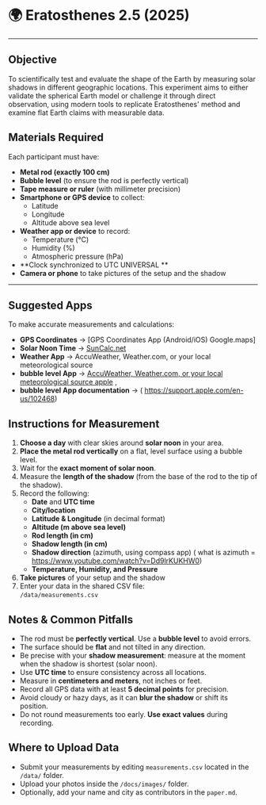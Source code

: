 # 🌍 Eratosthenes 2.5 (2025)
---

##  Objective

To scientifically test and evaluate the shape of the Earth by measuring solar shadows in different geographic locations. This experiment aims to either validate the spherical Earth model or challenge it through direct observation, using modern tools to replicate Eratosthenes' method and examine flat Earth claims with measurable data.



##  Materials Required

Each participant must have:

- **Metal rod (exactly 100 cm)**  
- **Bubble level** (to ensure the rod is perfectly vertical)  
- **Tape measure or ruler** (with millimeter precision)  
- **Smartphone or GPS device** to collect:
  - Latitude
  - Longitude
  - Altitude above sea level  
- **Weather app or device** to record:
  - Temperature (°C)
  - Humidity (%)
  - Atmospheric pressure (hPa)
- **Clock synchronized to UTC UNIVERSAL **
- **Camera or phone** to take pictures of the setup and the shadow

---

##  Suggested Apps

To make accurate measurements and calculations:

-  **GPS Coordinates** → [GPS Coordinates App (Android/iOS) Google.maps]  
-  **Solar Noon Time** → [SunCalc.net](https://www.suncalc.org/)
-  **Weather App** → AccuWeather, Weather.com, or your local meteorological source
-  **bubble level App** → [AccuWeather, Weather.com, or your local meteorological source apple](https://apps.apple.com/us/app/measure/id1383426740) ,
-  **bubble level App documentation** → ( https://support.apple.com/en-us/102468) 



##  Instructions for Measurement

1. **Choose a day** with clear skies around **solar noon** in your area.
2. **Place the metal rod vertically** on a flat, level surface using a bubble level.
3. Wait for the **exact moment of solar noon**.
4. Measure the **length of the shadow** (from the base of the rod to the tip of the shadow).
5. Record the following:
   - **Date** and **UTC time**
   - **City/location**
   - **Latitude & Longitude** (in decimal format)
   - **Altitude (m above sea level)**
   - **Rod length (in cm)**
   - **Shadow length (in cm)**
   - **Shadow direction** (azimuth, using compass app) ( what is azimuth  = https://www.youtube.com/watch?v=Dd9lrKUKHW0)
   - **Temperature, Humidity, and Pressure**
6. **Take pictures** of your setup and the shadow
7. Enter your data in the shared CSV file:  
   `/data/measurements.csv`



## Notes & Common Pitfalls

- The rod must be **perfectly vertical**. Use a **bubble level** to avoid errors.
- The surface should be **flat** and not tilted in any direction.
- Be precise with your **shadow measurement**: measure at the moment when the shadow is shortest (solar noon).
- Use **UTC time** to ensure consistency across all locations.
- Measure in **centimeters and meters**, not inches or feet.
- Record all GPS data with at least **5 decimal points** for precision.
- Avoid cloudy or hazy days, as it can **blur the shadow** or shift its position.
- Do not round measurements too early. **Use exact values** during recording.



## Where to Upload Data

- Submit your measurements by editing `measurements.csv` located in the `/data/` folder.
- Upload your photos inside the `/docs/images/` folder.
- Optionally, add your name and city as contributors in the `paper.md`.


